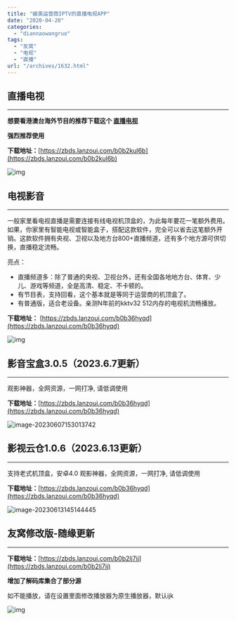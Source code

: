 ```yaml
---
title: "媲美运营商IPTV的直播电视APP"
date: "2020-04-20"
categories: 
  - "diannaowangruo"
tags: 
  - "友窝"
  - "电视"
  - "直播"
url: "/archives/1632.html"
---
```


## 直播电视

* * *

**想要看港澳台海外节目的推荐下载这个 [直播电视](http://tv.zhoujie218.top/)**

**强烈推荐使用**

**下载地址：**[https://zbds.lanzoui.com/b0b2kul6b](https://zbds.lanzoui.com/b0b2kul6b)

![img](https://img-cloud.zhoujie218.top/piggo/202306131449479.jpeg)

## 电视影音

* * *

一般家里看电视直播是需要连接有线电视机顶盒的，为此每年要花一笔额外费用。如果，你家里有智能电视或智能盒子，搭配这款软件，完全可以省去这笔额外开销。这款软件拥有央视、卫视以及地方台800+直播频道，还有多个地方源可供切换，直播稳定流畅。

亮点：

- 直播频道多：除了普通的央视、卫视台外，还有全国各地地方台、体育、少儿、游戏等频道，全是高清、稳定、不卡顿的。
- 有节目表，支持回看，这个基本就是等同于运营商的机顶盒了。
- 有普通版，适合老设备。亲测N年前的kktv32 512内存的电视机流畅播放。

**下载地址：** [https://zbds.lanzoui.com/b0b36hyqd](https://zbds.lanzoui.com/b0b36hyqd)

![img](https://img-cloud.zhoujie218.top/piggo/202306131449578.jpeg)

## 影音宝盒3.0.5（2023.6.7更新）

* * *

观影神器，全网资源，一网打净, 请低调使用

**下载地址：**[https://zbds.lanzoui.com/b0b36hyqd](https://zbds.lanzoui.com/b0b36hyqd)

![image-20230607153013742](https://img-cloud.zhoujie218.top/piggo/202306131449766.png)

## 影视云仓1.0.6（2023.6.13更新）

* * *

支持老式机顶盒，安卓4.0 观影神器，全网资源，一网打净, 请低调使用

**下载地址：**[https://zbds.lanzoui.com/b0b36hyqd](https://zbds.lanzoui.com/b0b36hyqd)

![image-20230613145144445](https://img-cloud.zhoujie218.top/piggo/202306131451211.png)

## 友窝修改版-随缘更新

* * *

**下载地址：**[https://zbds.lanzoui.com/b0b2lj7ij](https://zbds.lanzoui.com/b0b2lj7ij)

**增加了解码库集合了部分源**

如不能播放，请在设置里面修改播放器为原生播放器，默认ijk

![img](https://img-cloud.zhoujie218.top/piggo/202306131449541.jpeg)

